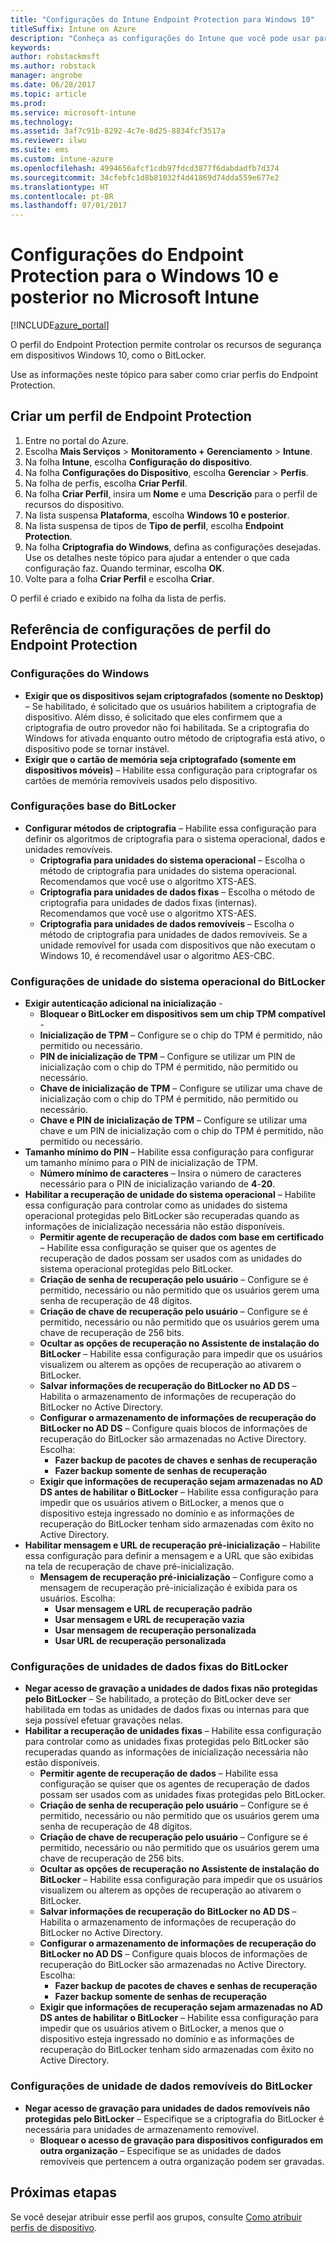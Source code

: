 ```yaml
---
title: "Configurações do Intune Endpoint Protection para Windows 10"
titleSuffix: Intune on Azure
description: "Conheça as configurações do Intune que você pode usar para controlar as configurações do Endpoint Protection, como o BitLocker, em dispositivos Windows 10.”"
keywords: 
author: robstackmsft
ms.author: robstack
manager: angrobe
ms.date: 06/28/2017
ms.topic: article
ms.prod: 
ms.service: microsoft-intune
ms.technology: 
ms.assetid: 3af7c91b-8292-4c7e-8d25-8834fcf3517a
ms.reviewer: ilwu
ms.suite: ems
ms.custom: intune-azure
ms.openlocfilehash: 4994656afcf1cdb97fdcd3877f6dabdadfb7d374
ms.sourcegitcommit: 34cfebfc1d8b81032f4d41869d74dda559e677e2
ms.translationtype: HT
ms.contentlocale: pt-BR
ms.lasthandoff: 07/01/2017
---
```

# <a name="endpoint-protection-settings-for-windows-10-and-later-in-microsoft-intune"></a>Configurações do Endpoint Protection para o Windows 10 e posterior no Microsoft Intune

[!INCLUDE[azure_portal](./includes/azure_portal.md)]

O perfil do Endpoint Protection permite controlar os recursos de segurança em dispositivos Windows 10, como o BitLocker.

Use as informações neste tópico para saber como criar perfis do Endpoint Protection.

## <a name="create-an-endpoint-protection-profile"></a>Criar um perfil de Endpoint Protection

1. Entre no portal do Azure.
2. Escolha **Mais Serviços** > **Monitoramento + Gerenciamento** > **Intune**.
3. Na folha **Intune**, escolha **Configuração do dispositivo**.
2. Na folha **Configurações do Dispositivo**, escolha **Gerenciar** > **Perfis**.
3. Na folha de perfis, escolha **Criar Perfil**.
4. Na folha **Criar Perfil**, insira um **Nome** e uma **Descrição** para o perfil de recursos do dispositivo.
5. Na lista suspensa **Plataforma**, escolha **Windows 10 e posterior**.
6. Na lista suspensa de tipos de **Tipo de perfil**, escolha **Endpoint Protection**. 
7. Na folha **Criptografia do Windows**, defina as configurações desejadas. Use os detalhes neste tópico para ajudar a entender o que cada configuração faz. Quando terminar, escolha **OK**.
8. Volte para a folha **Criar Perfil** e escolha **Criar**.

O perfil é criado e exibido na folha da lista de perfis.

## <a name="endpoint-protection-profile-settings-reference"></a>Referência de configurações de perfil do Endpoint Protection

### <a name="windows-settings"></a>Configurações do Windows

- **Exigir que os dispositivos sejam criptografados (somente no Desktop)** – Se habilitado, é solicitado que os usuários habilitem a criptografia de dispositivo. Além disso, é solicitado que eles confirmem que a criptografia de outro provedor não foi habilitada. Se a criptografia do Windows for ativada enquanto outro método de criptografia está ativo, o dispositivo pode se tornar instável.
- **Exigir que o cartão de memória seja criptografado (somente em dispositivos móveis)** – Habilite essa configuração para criptografar os cartões de memória removíveis usados pelo dispositivo.


### <a name="bitlocker-base-settings"></a>Configurações base do BitLocker

- **Configurar métodos de criptografia** – Habilite essa configuração para definir os algoritmos de criptografia para o sistema operacional, dados e unidades removíveis.
    - **Criptografia para unidades do sistema operacional** – Escolha o método de criptografia para unidades do sistema operacional. Recomendamos que você use o algoritmo XTS-AES.
    - **Criptografia para unidades de dados fixas** – Escolha o método de criptografia para unidades de dados fixas (internas). Recomendamos que você use o algoritmo XTS-AES.
    - **Criptografia para unidades de dados removíveis** – Escolha o método de criptografia para unidades de dados removíveis. Se a unidade removível for usada com dispositivos que não executam o Windows 10, é recomendável usar o algoritmo AES-CBC.


### <a name="bitlocker-os-drive-settings"></a>Configurações de unidade do sistema operacional do BitLocker

- **Exigir autenticação adicional na inicialização** - 
    - **Bloquear o BitLocker em dispositivos sem um chip TPM compatível** - 
    - **Inicialização de TPM** – Configure se o chip do TPM é permitido, não permitido ou necessário. 
    - **PIN de inicialização de TPM** – Configure se utilizar um PIN de inicialização com o chip do TPM é permitido, não permitido ou necessário. 
    - **Chave de inicialização de TPM** – Configure se utilizar uma chave de inicialização com o chip do TPM é permitido, não permitido ou necessário. 
    - **Chave e PIN de inicialização de TPM** – Configure se utilizar uma chave e um PIN de inicialização com o chip do TPM é permitido, não permitido ou necessário.
- **Tamanho mínimo do PIN** – Habilite essa configuração para configurar um tamanho mínimo para o PIN de inicialização de TPM.
    - **Número mínimo de caracteres** – Insira o número de caracteres necessário para o PIN de inicialização variando de **4**-**20**.
- **Habilitar a recuperação de unidade do sistema operacional** – Habilite essa configuração para controlar como as unidades do sistema operacional protegidas pelo BitLocker são recuperadas quando as informações de inicialização necessária não estão disponíveis.
    - **Permitir agente de recuperação de dados com base em certificado** – Habilite essa configuração se quiser que os agentes de recuperação de dados possam ser usados com as unidades do sistema operacional protegidas pelo BitLocker.
    - **Criação de senha de recuperação pelo usuário** – Configure se é permitido, necessário ou não permitido que os usuários gerem uma senha de recuperação de 48 dígitos.
    - **Criação de chave de recuperação pelo usuário** – Configure se é permitido, necessário ou não permitido que os usuários gerem uma chave de recuperação de 256 bits.
    - **Ocultar as opções de recuperação no Assistente de instalação do BitLocker** – Habilite essa configuração para impedir que os usuários visualizem ou alterem as opções de recuperação ao ativarem o BitLocker.
    - **Salvar informações de recuperação do BitLocker no AD DS** – Habilita o armazenamento de informações de recuperação do BitLocker no Active Directory.
    - **Configurar o armazenamento de informações de recuperação do BitLocker no AD DS** – Configure quais blocos de informações de recuperação do BitLocker são armazenadas no Active Directory. Escolha:
        - **Fazer backup de pacotes de chaves e senhas de recuperação**
        - **Fazer backup somente de senhas de recuperação**
    - **Exigir que informações de recuperação sejam armazenadas no AD DS antes de habilitar o BitLocker** – Habilite essa configuração para impedir que os usuários ativem o BitLocker, a menos que o dispositivo esteja ingressado no domínio e as informações de recuperação do BitLocker tenham sido armazenadas com êxito no Active Directory.
- **Habilitar mensagem e URL de recuperação pré-inicialização** – Habilite essa configuração para definir a mensagem e a URL que são exibidas na tela de recuperação de chave pré-inicialização.
    - **Mensagem de recuperação pré-inicialização** – Configure como a mensagem de recuperação pré-inicialização é exibida para os usuários. Escolha:
        - **Usar mensagem e URL de recuperação padrão**
        - **Usar mensagem e URL de recuperação vazia**
        - **Usar mensagem de recuperação personalizada**
        - **Usar URL de recuperação personalizada**


### <a name="bitlocker-fixed-data-drive-settings"></a>Configurações de unidades de dados fixas do BitLocker

- **Negar acesso de gravação a unidades de dados fixas não protegidas pelo BitLocker** – Se habilitado, a proteção do BitLocker deve ser habilitada em todas as unidades de dados fixas ou internas para que seja possível efetuar gravações nelas.
- **Habilitar a recuperação de unidades fixas** – Habilite essa configuração para controlar como as unidades fixas protegidas pelo BitLocker são recuperadas quando as informações de inicialização necessária não estão disponíveis.
    - **Permitir agente de recuperação de dados** – Habilite essa configuração se quiser que os agentes de recuperação de dados possam ser usados com as unidades fixas protegidas pelo BitLocker.
    - **Criação de senha de recuperação pelo usuário** – Configure se é permitido, necessário ou não permitido que os usuários gerem uma senha de recuperação de 48 dígitos.  
    - **Criação de chave de recuperação pelo usuário** – Configure se é permitido, necessário ou não permitido que os usuários gerem uma chave de recuperação de 256 bits.
    - **Ocultar as opções de recuperação no Assistente de instalação do BitLocker** – Habilite essa configuração para impedir que os usuários visualizem ou alterem as opções de recuperação ao ativarem o BitLocker.
    - **Salvar informações de recuperação do BitLocker no AD DS** – Habilita o armazenamento de informações de recuperação do BitLocker no Active Directory.
    - **Configurar o armazenamento de informações de recuperação do BitLocker no AD DS** – Configure quais blocos de informações de recuperação do BitLocker são armazenadas no Active Directory. Escolha:
        - **Fazer backup de pacotes de chaves e senhas de recuperação**
        - **Fazer backup somente de senhas de recuperação**
    - **Exigir que informações de recuperação sejam armazenadas no AD DS antes de habilitar o BitLocker** – Habilite essa configuração para impedir que os usuários ativem o BitLocker, a menos que o dispositivo esteja ingressado no domínio e as informações de recuperação do BitLocker tenham sido armazenadas com êxito no Active Directory.


### <a name="bitlocker-removable-data-drive-settings"></a>Configurações de unidade de dados removíveis do BitLocker

- **Negar acesso de gravação para unidades de dados removíveis não protegidas pelo BitLocker** – Especifique se a criptografia do BitLocker é necessária para unidades de armazenamento removível.
    - **Bloquear o acesso de gravação para dispositivos configurados em outra organização** – Especifique se as unidades de dados removíveis que pertencem a outra organização podem ser gravadas.



## <a name="next-steps"></a>Próximas etapas

Se você desejar atribuir esse perfil aos grupos, consulte [Como atribuir perfis de dispositivo](device-profile-assign.md).


